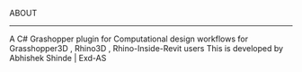 ABOUT
*****
A C# Grashopper plugin for Computational design workflows for Grasshopper3D , Rhino3D , Rhino-Inside-Revit users
This is developed by Abhishek Shinde | Exd-AS
